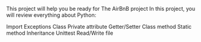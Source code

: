 This project will help you be ready for The AirBnB project
In this project, you will review everything about Python:

Import
Exceptions
Class
Private attribute
Getter/Setter
Class method
Static method
Inheritance
Unittest
Read/Write file

